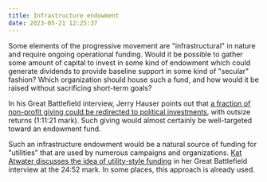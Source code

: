 ```yaml
---
title: Infrastructure endowment
date: 2023-05-21 12:25:37
---
```


Some elements of the progressive movement are "infrastructural" in nature and require ongoing operational funding. Would it be possible to gather some amount of capital to invest in some kind of endowment which could generate dividends to provide baseline support in some kind of "secular" fashion? Which organization should house such a fund, and how would it be raised without sacrificing short-term goals?

In his Great Battlefield interview, Jerry Hauser points out that [a fraction of non-profit giving could be redirected to political investments](https://www.resistancedashboard.com/node/1142), with outsize returns (1:11:21 mark). Such giving would almost certainly be well-targeted toward an endowment fund.

Such an infrastructure endowment would be a natural source of funding for "utilities" that are used by numerous campaigns and organizations. [Kat Atwater discusses the idea of utility-style funding](https://www.resistancedashboard.com/node/1133) in her Great Battlefield interview at the 24:52 mark. In some places, this approach is already used.